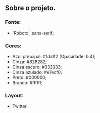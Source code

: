 ## Sobre o projeto.
### Fonte:
 - 'Roboto', sans-serif;

### Cores:
 - Azul principal: #1da1f2 (Opacidade: 0.4);
 - Cinza: #828282;
 - Cinza escuro: #333333;
 - Cinza azulado: #e7ecf0;
 - Preto: #000000;
 - Branco: #ffffff;

### Layout:
 - Twitter.